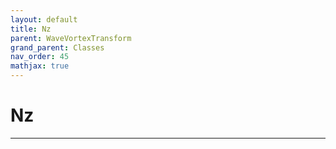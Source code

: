 ```yaml
---
layout: default
title: Nz
parent: WaveVortexTransform
grand_parent: Classes
nav_order: 45
mathjax: true
---
```


#  Nz




---

